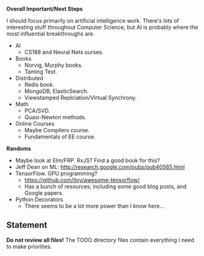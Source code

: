 **Overall Important/Next Steps**

I should focus primarily on artificial intelligence work. There's lots
of interesting stuff throughout Computer Science, but AI is probably
where the most influential breakthroughs are.

* AI
    * CS188 and Neural Nets ourses.
* Books
    * Norvig, Murphy books.
    * Taming Text.
* Distributed
    * Redis book.
    * MongoDB, ElasticSearch.
    * Viewstamped Replciation/Virtual Synchrony.
* Math
    * PCA/SVD.
    * Quasi-Newton methods.
* Online Courses
    * Maybe Compilers course.
    * Fundamentals of EE course.

**Randoms**

* Maybe look at Elm/FRP. RxJS? Find a good book for this?
* Jeff Dean on ML: http://research.google.com/pubs/pub40565.html
* TensorFlow. GPU programming?
    * https://github.com/jtoy/awesome-tensorflow/
    * Has a bunch of resources; including some good blog posts, and
      Google papers.
* Python Decorators
    * There seems to be a lot more power than I know here...

## Statement

**Do not review all files!** The TODO directory files contain
everything I need to make priorities.
